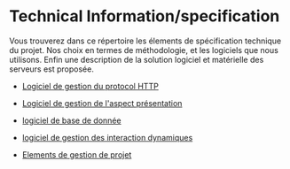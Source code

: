 
# Technical Information/specification 


Vous trouverez dans ce répertoire les élements de spécification technique du projet.
Nos choix en termes de méthodologie, et les logiciels que nous utilisons. 
Enfin une description de la solution logiciel et matérielle des serveurs est proposée.


* [Logiciel de gestion du protocol HTTP](server.md)

* [Logiciel de gestion de l'aspect présentation](front.md)

* [logiciel de base de donnée](bd.md)

* [logiciel de gestion des interaction dynamiques](sock.md)

* [Elements de gestion de projet](gestion.md)

